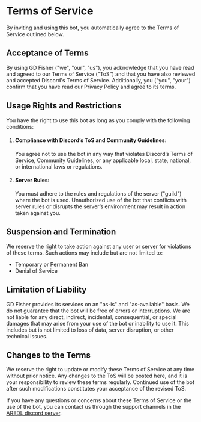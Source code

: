 # Terms of Service

By inviting and using this bot, you automatically agree to the Terms of Service outlined below.

## Acceptance of Terms

By using GD Fisher ("we", "our", "us"), you acknowledge that you have read and agreed to our Terms of Service ("ToS") and that you have also reviewed and accepted Discord's Terms of Service. Additionally, you ("you", "your") confirm that you have read our Privacy Policy and agree to its terms.

## Usage Rights and Restrictions

You have the right to use this bot as long as you comply with the following conditions:

1. #### Compliance with Discord’s ToS and Community Guidelines:
	You agree not to use the bot in any way that violates Discord’s Terms of Service, Community Guidelines, or any applicable local, state, national, or international laws or regulations.

2. #### Server Rules:
    You must adhere to the rules and regulations of the server ("guild") where the bot is used. Unauthorized use of the bot that conflicts with server rules or disrupts the server’s environment may result in action taken against you.

## Suspension and Termination

We reserve the right to take action against any user or server for violations of these terms. Such actions may include but are not limited to:
- Temporary or Permanent Ban
- Denial of Service

## Limitation of Liability

GD Fisher provides its services on an "as-is" and "as-available" basis. We do not guarantee that the bot will be free of errors or interruptions. We are not liable for any direct, indirect, incidental, consequential, or special damages that may arise from your use of the bot or inability to use it. This includes but is not limited to loss of data, server disruption, or other technical issues.

## Changes to the Terms

We reserve the right to update or modify these Terms of Service at any time without prior notice. Any changes to the ToS will be posted here, and it is your responsibility to review these terms regularly. Continued use of the bot after such modifications constitutes your acceptance of the revised ToS.

If you have any questions or concerns about these Terms of Service or the use of the bot, you can contact us through the support channels in the [AREDL discord server](https://discord.gg/aredl).